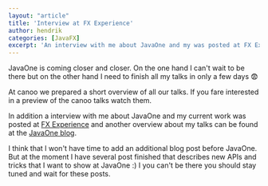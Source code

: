 ```yaml
---
layout: "article"
title: 'Interview at FX Experience'
author: hendrik
categories: [JavaFX]
excerpt: 'An interview with me about JavaOne and my was posted at FX Experience. In addition I give another sneak peek of my JavaOne talks.'
---
```

JavaOne is coming closer and closer. On the one hand I can't wait to be there but on the other hand I need to finish all my talks in only a few days :fearful:

At canoo we prepared a short overview of all our talks. If you fare interested in a preview of the canoo talks watch them.

In addition a interview with me about JavaOne and my current work was posted at [FX Experience](tp://fxexperience.com/2014/09/javaone-interviews-hendrik-ebbers/) and another overview about my talks can be found at the [JavaOne blog](https://blogs.oracle.com/javaone/entry/javaone_speaker_henrick_ebbers).

I think that I won't have time to add an additional blog post before JavaOne. But at the moment I have several post finished that describes new APIs and tricks that I want to show at JavaOne :) I you can't be there you should stay tuned and wait for these posts.
